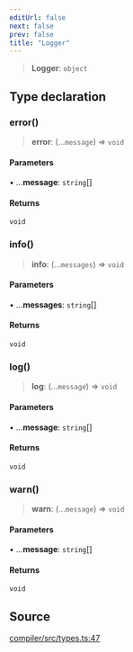 ```yaml
---
editUrl: false
next: false
prev: false
title: "Logger"
---
```


> **Logger**: `object`

## Type declaration

### error()

> **error**: (...`message`) => `void`

#### Parameters

• ...**message**: `string`[]

#### Returns

`void`

### info()

> **info**: (...`messages`) => `void`

#### Parameters

• ...**messages**: `string`[]

#### Returns

`void`

### log()

> **log**: (...`message`) => `void`

#### Parameters

• ...**message**: `string`[]

#### Returns

`void`

### warn()

> **warn**: (...`message`) => `void`

#### Parameters

• ...**message**: `string`[]

#### Returns

`void`

## Source

[compiler/src/types.ts:47](https://github.com/evmts/tevm-monorepo/blob/main/bundler-packages/compiler/src/types.ts#L47)
